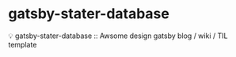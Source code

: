 # gatsby-stater-database
💡 gatsby-stater-database :: Awsome design gatsby blog / wiki / TIL template
